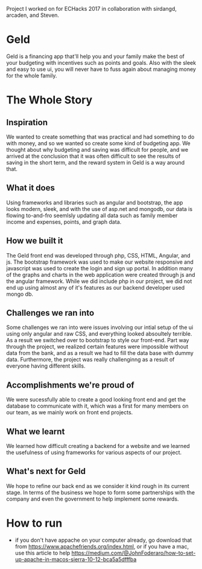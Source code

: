 Project I worked on for ECHacks 2017 in collaboration with sirdangd, arcaden, and Steven.

# Geld

Geld is a financing app that'll help you and your family make the best of your budgeting with incentives such as points and goals. Also with the sleek and easy to use ui, you will never have to fuss again about managing money for the whole family.

# The Whole Story



## Inspiration
We wanted to create something that was practical and had something to do with money, and so we wanted so create some kind of budgeting app. We thought about why budgeting and saving was difficult for people, and we arrived at the conclusion that it was often difficult to see the results of saving in the short term, and the reward system in Geld is a way around that.

## What it does
Using frameworks and libraries such as angular and bootstrap, the app looks modern, sleek, and with the use of asp.net and mongodb, our data is flowing to-and-fro seemlsly updating all data such as family member income and expenses, points, and graph data. 

## How we built it
The Geld front end was developed through php, CSS, HTML, Angular, and js. The bootstrap framework was used to make our website responsive and javascript was used to create the login and sign up portal. In addition many of the graphs and charts in the web 
application were created through js and the angular framework. While we did include php in our project, we did not end up using almost any of it's features as our backend developer used mongo db. 

## Challenges we ran into
Some challenges we ran into were issues involving our intial setup of the ui using only angular and raw CSS, and everything looked absoultely terrible. As a result we switched over to bootstrap to style our front-end. Part way through the project, we realized certain features were impossible without data from the bank, and as a result we had to fill the data base with dummy data. Furthermore, the project was really challenginng as a result of everyone having different skills.  

## Accomplishments we're proud of
We were sucessfully able to create a good looking front end and get the database to communicate with it, which was a first for many members on our team, as we mainly work on front end projects. 

## What we learnt
We learned how difficult creating a backend for a website and we learned the usefulness of using frameworks for various aspects of our project. 

## What's next for Geld
We hope to refine our back end as we consider it kind rough in its current stage. In terms of the business we hope to form some partnerships with the company and even the government to help implement some rewards.


# How to run
- if you don't have appache on your computer already, go download that from https://www.apachefriends.org/index.html, or if you have a mac, use this article to help https://medium.com/@JohnFoderaro/how-to-set-up-apache-in-macos-sierra-10-12-bca5a5dfffba
